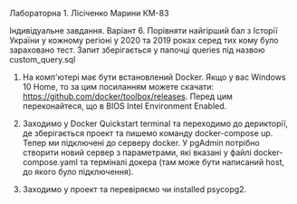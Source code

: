 Лабораторна 1. Лісіченко Марини КМ-83

Індивідуальне завдання. Варіант 6. Порівняти найгірший бал з Історії України у кожному регіоні у 2020 та 2019 роках серед тих кому було зараховано тест.
Запит зберігається у папочці queries під назвою custom_query.sql


1. На комп'ютері має бути встановлений Docker. Якщо у вас Windows 10 Home, то за цим посиланням можете скачати: https://github.com/docker/toolbox/releases. Перед цим переконайтеся, що в BIOS Intel Environment Enabled. 

2. Заходимо у Docker Quickstart terminal та переходимо до дерикторії, де зберігається проект та пишемо команду docker-compose up. Тепер ми підключені до серверу docker. У pgAdmin потрібно створити новий сервер з параметрами, які вказані у файлі docker-compose.yaml та терміналі докера (там може бути написаний host, до якого було підключення).

3. Заходимо у проект та перевіряємо чи installed psycopg2.
